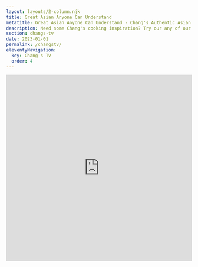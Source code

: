 ```yaml
---
layout: layouts/2-column.njk
title: Great Asian Anyone Can Understand
metatitle: Great Asian Anyone Can Understand - Chang's Authentic Asian Cooking
description: Need some Chang's cooking inspiration? Try our any of our simple recipes or product ideas below.
section: changs-tv
date: 2023-01-01
permalink: /changstv/
eleventyNavigation:
  key: Chang's TV
  order: 4
---
```


<div class="mobile-nav-search-wrapper">
<div id="search"></div>
</div>


<div style="position: relative; padding-top: 100%;">
<iframe src="https://iframe.mediadelivery.net/embed/68279/3701e76e-de4b-44ba-877d-738a0d262b5c?autoplay=false" loading="lazy" style="border: none; position: absolute; top: 0; height: 100%; width: 100%;" allow="accelerometer; gyroscope; autoplay; encrypted-media; picture-in-picture;" allowfullscreen="true"></iframe>
</div>